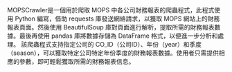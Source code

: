 MOPSCrawler是一個用於爬取 MOPS 中各公司財務報表的爬蟲程式，此程式使用 Python 編寫，借助 requests 庫發送網絡請求，以獲取 MOPS 網站上的財務報表頁面。然後使用 BeautifulSoup 庫對頁面進行解析，提取所需的財務報表數據。最後再使用 pandas 庫將數據存儲為 DataFrame 格式，以便進一步分析和處理。
該爬蟲程式支持指定公司的 CO_ID（公司ID）、年份（year）和季度（season），可以獲取特定公司特定年份季度的財務報表數據。使用者只需提供相應的參數，即可輕鬆獲取所需的財務報表信息。
